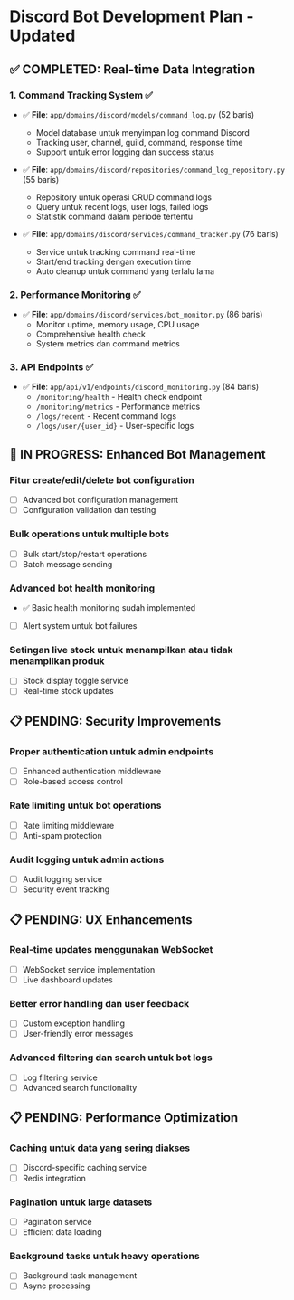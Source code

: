 # Discord Bot Development Plan - Updated

## ✅ COMPLETED: Real-time Data Integration

### 1. Command Tracking System ✅
- ✅ **File**: `app/domains/discord/models/command_log.py` (52 baris)
  - Model database untuk menyimpan log command Discord
  - Tracking user, channel, guild, command, response time
  - Support untuk error logging dan success status

- ✅ **File**: `app/domains/discord/repositories/command_log_repository.py` (55 baris)
  - Repository untuk operasi CRUD command logs
  - Query untuk recent logs, user logs, failed logs
  - Statistik command dalam periode tertentu

- ✅ **File**: `app/domains/discord/services/command_tracker.py` (76 baris)
  - Service untuk tracking command real-time
  - Start/end tracking dengan execution time
  - Auto cleanup untuk command yang terlalu lama

### 2. Performance Monitoring ✅
- ✅ **File**: `app/domains/discord/services/bot_monitor.py` (86 baris)
  - Monitor uptime, memory usage, CPU usage
  - Comprehensive health check
  - System metrics dan command metrics

### 3. API Endpoints ✅
- ✅ **File**: `app/api/v1/endpoints/discord_monitoring.py` (84 baris)
  - `/monitoring/health` - Health check endpoint
  - `/monitoring/metrics` - Performance metrics
  - `/logs/recent` - Recent command logs
  - `/logs/user/{user_id}` - User-specific logs

## 🔄 IN PROGRESS: Enhanced Bot Management

### Fitur create/edit/delete bot configuration
- [ ] Advanced bot configuration management
- [ ] Configuration validation dan testing

### Bulk operations untuk multiple bots
- [ ] Bulk start/stop/restart operations
- [ ] Batch message sending

### Advanced bot health monitoring
- ✅ Basic health monitoring sudah implemented
- [ ] Alert system untuk bot failures

### Setingan live stock untuk menampilkan atau tidak menampilkan produk
- [ ] Stock display toggle service
- [ ] Real-time stock updates

## 📋 PENDING: Security Improvements

### Proper authentication untuk admin endpoints
- [ ] Enhanced authentication middleware
- [ ] Role-based access control

### Rate limiting untuk bot operations
- [ ] Rate limiting middleware
- [ ] Anti-spam protection

### Audit logging untuk admin actions
- [ ] Audit logging service
- [ ] Security event tracking

## 📋 PENDING: UX Enhancements

### Real-time updates menggunakan WebSocket
- [ ] WebSocket service implementation
- [ ] Live dashboard updates

### Better error handling dan user feedback
- [ ] Custom exception handling
- [ ] User-friendly error messages

### Advanced filtering dan search untuk bot logs
- [ ] Log filtering service
- [ ] Advanced search functionality

## 📋 PENDING: Performance Optimization

### Caching untuk data yang sering diakses
- [ ] Discord-specific caching service
- [ ] Redis integration

### Pagination untuk large datasets
- [ ] Pagination service
- [ ] Efficient data loading

### Background tasks untuk heavy operations
- [ ] Background task management
- [ ] Async processing
